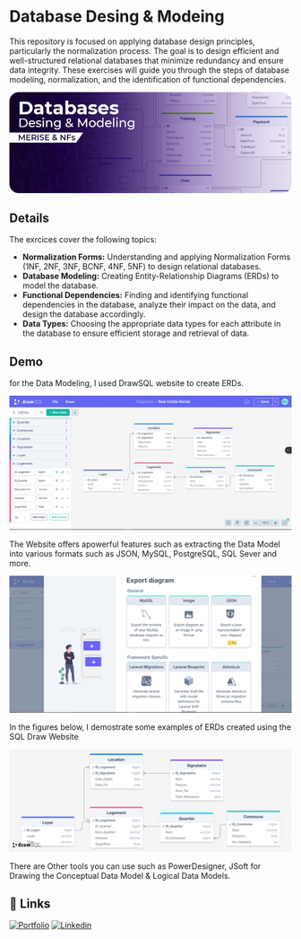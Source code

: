 # Database Desing & Modeing

This repository is focused on applying database design principles, particularly the normalization process. The goal is to design efficient and well-structured relational databases that minimize redundancy and ensure data integrity. These exercises will guide you through the steps of database modeling, normalization, and the identification of functional dependencies.

![DB Design](./project-banner.png)

## Details

The exrcices cover the following topics:

- **Normalization Forms:** Understanding and applying Normalization Forms (1NF, 2NF, 3NF, BCNF, 4NF, 5NF) to design relational databases.
- **Database Modeling:** Creating Entity-Relationship Diagrams (ERDs) to model the database.
- **Functional Dependencies:** Finding and identifying functional dependencies in the database, analyze their impact on the data, and design the database accordingly.
- **Data Types:** Choosing the appropriate data types for each attribute in the database to ensure efficient storage and retrieval of data.

## Demo

for the Data Modeling, I used DrawSQL website to create ERDs.

![DrawSQL Website](./Draw%20SQL%20Website.png)

The Website offers apowerful features such as extracting the Data Model into various formats such as JSON, MySQL, PostgreSQL, SQL Sever and more.

![Export Settings](./Export%20Settings.png)

In the figures below, I demostrate some examples of ERDs created using the SQL Draw Website

![Real Estate Rental](./SQL_Real_Estate_Rental.png)

There are Other tools you can use such as PowerDesigner, JSoft for Drawing the Conceptual Data Model & Logical Data Models.

## 🔗 Links

[![Portfolio](https://img.shields.io/badge/my_portfolio-000?style=for-the-badge&logo=ko-fi&logoColor=white)](https://akhatarmourad.github.io/portfolio/)
[![Linkedin](https://img.shields.io/badge/linkedin-0A66C2?style=for-the-badge&logo=linkedin&logoColor=white)](https://www.linkedin.com/in/akhatarmourad/)
